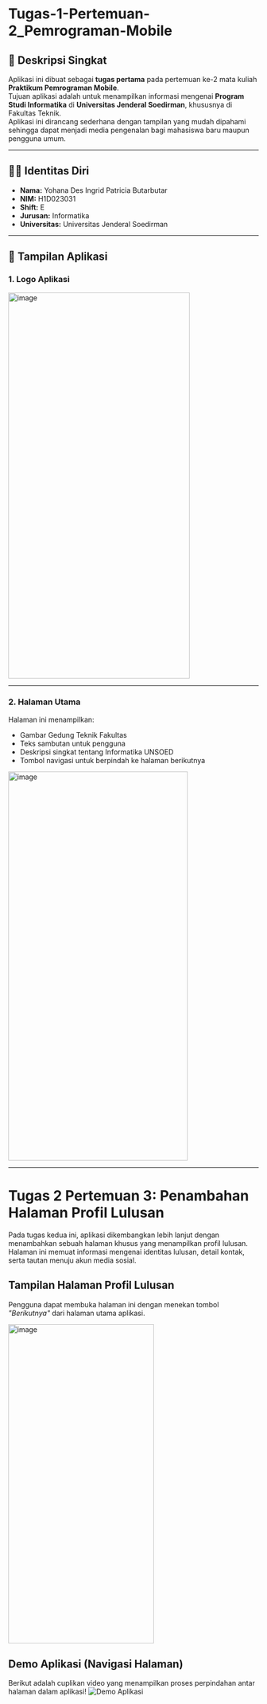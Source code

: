 # Tugas-1-Pertemuan-2_Pemrograman-Mobile

## 📝 Deskripsi Singkat
Aplikasi ini dibuat sebagai **tugas pertama** pada pertemuan ke-2 mata kuliah **Praktikum Pemrograman Mobile**.  
Tujuan aplikasi adalah untuk menampilkan informasi mengenai **Program Studi Informatika** di **Universitas Jenderal Soedirman**, khususnya di Fakultas Teknik.  
Aplikasi ini dirancang sederhana dengan tampilan yang mudah dipahami sehingga dapat menjadi media pengenalan bagi mahasiswa baru maupun pengguna umum.

---

## 👩‍🎓 Identitas Diri
- **Nama:** Yohana Des Ingrid Patricia Butarbutar  
- **NIM:** H1D023031  
- **Shift:** E  
- **Jurusan:** Informatika  
- **Universitas:** Universitas Jenderal Soedirman  

---

## 📸 Tampilan Aplikasi

### 1. Logo Aplikasi  
<img width="365" height="775" alt="image" src="https://github.com/user-attachments/assets/a9f9dd8b-1e62-4caa-b616-cd46510aa581" />


---

### 2. Halaman Utama  
Halaman ini menampilkan:
- Gambar Gedung Teknik Fakultas
- Teks sambutan untuk pengguna
- Deskripsi singkat tentang Informatika UNSOED
- Tombol navigasi untuk berpindah ke halaman berikutnya
<img width="361" height="781" alt="image" src="https://github.com/user-attachments/assets/8ba0f8a2-1f43-42fa-8cce-9f8da752e593" />


---

# Tugas 2 Pertemuan 3: Penambahan Halaman Profil Lulusan

Pada tugas kedua ini, aplikasi dikembangkan lebih lanjut dengan menambahkan sebuah halaman khusus yang menampilkan profil lulusan. Halaman ini memuat informasi mengenai identitas lulusan, detail kontak, serta tautan menuju akun media sosial.

## Tampilan Halaman Profil Lulusan
Pengguna dapat membuka halaman ini dengan menekan tombol *"Berikutnya"* dari halaman utama aplikasi.


<img width="293" height="641" alt="image" src="https://github.com/user-attachments/assets/5a13130b-66a4-4bf9-9a23-8f9fc058e22a" />


## Demo Aplikasi (Navigasi Halaman)
Berikut adalah cuplikan video yang menampilkan proses perpindahan antar halaman dalam aplikasi! ![Demo Aplikasi](https://github.com/YohanaDes12/H1D023031_Yohana-Des-Ingrid-Patricia-Butarbutar_Tugas-1-Pertemuan-2_Pemrograman-Mobile/raw/main/app/src/main/res/drawable/demo_aplikasi.gif)


